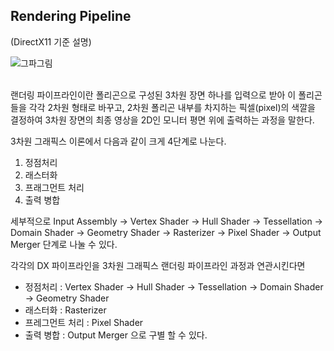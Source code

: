 ## Rendering Pipeline
(DirectX11 기준 설명)

![그파그림](https://user-images.githubusercontent.com/43705434/120768017-b6d1e380-c556-11eb-88f3-da376e874d4c.PNG)<br>
<br>

랜더링 파이프라인이란 폴리곤으로 구성된 3차원 장면 하나를 입력으로 받아 이 폴리곤들을 각각 2차원 형태로 바꾸고, 2차원 폴리곤 내부를 차지하는 픽셀(pixel)의 색깔을 결정하여 3차원 장면의 최종 영상을 2D인 모니터 평면 위에 출력하는 과정을 말한다.

3차원 그래픽스 이론에서 다음과 같이 크게 4단계로 나눈다.

1. 정점처리
2. 래스터화
3. 프래그먼트 처리
4. 출력 병합

세부적으로 Input Assembly -> Vertex Shader -> Hull Shader -> Tessellation -> Domain Shader -> Geometry Shader -> Rasterizer -> Pixel Shader -> Output Merger 단계로 나눌 수 있다.

각각의 DX 파이프라인을 3차원 그래픽스 랜더링 파이프라인 과정과 연관시킨다면
* 정점처리 : Vertex Shader -> Hull Shader -> Tessellation -> Domain Shader -> Geometry Shader
* 래스터화 : Rasterizer
* 프레그먼트 처리 : Pixel Shader
* 출력 병합 : Output Merger
으로 구별 할 수 있다.
